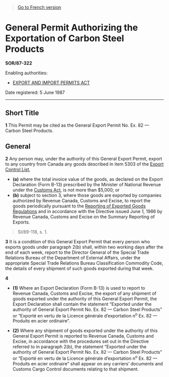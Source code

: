 > [Go to French version](/fr/Règlements/Décrets,%20ordonnances%20et%20règlements%20statutaires/87/322.md)

# General Permit Authorizing the Exportation of Carbon Steel Products

**SOR/87-322**

Enabling authorities: 
- [EXPORT AND IMPORT PERMITS ACT](/en/Acts/Revised%20Statutes%20of%20Canada/E/E-19.md)

Date registered: 5 June 1987

----------



## Short Title


**1** This Permit may be cited as the General Export Permit No. Ex. 82 — Carbon Steel Products.




## General


**2** Any person may, under the authority of this General Export Permit, export to any country from Canada any goods described in item 5303 of the [Export Control List](/en/Regulations/Statutory%20Orders%20and%20Regulations/89/202.md),
- **(a)** where the total invoice value of the goods, as declared on the Export Declaration (Form B-13) prescribed by the Minister of National Revenue under the [Customs Act](/en/Acts/Statutes%20of%20Canada/1985/c.%201%20(2nd%20Supp.).md), is not more than $5,000; or
- **(b)** subject to section 3, where those goods are exported by companies authorized by Revenue Canada, Customs and Excise, to report the goods periodically pursuant to the [Reporting of Exported Goods Regulations](/en/Regulations/Statutory%20Orders%20and%20Regulations/2005/23.md) and in accordance with the Directive issued June 1, 1986 by Revenue Canada, Customs and Excise on the Summary Reporting of Exports.
> SI/89-118, s. 1.




**3** It is a condition of this General Export Permit that every person who exports goods under paragraph 2(b) shall, within two working days after the end of each week, report to the Director General of the Special Trade Relations Bureau of the Department of External Affairs, under the appropriate Special Trade Relations Bureau Classification Commodity Code, the details of every shipment of such goods exported during that week.



**4** 

- **(1)** Where an Export Declaration (Form B-13) is used to report to Revenue Canada, Customs and Excise, the export of any shipment of goods exported under the authority of this General Export Permit, the Export Declaration shall contain the statement “Exported under the authority of General Export Permit No. Ex. 82 — Carbon Steel Products” or “Exporté en vertu de la Licence générale d’exportation n<sup>o</sup> Ex. 82 — Produits en acier ordinaire”.

- **(2)** Where any shipment of goods exported under the authority of this General Export Permit is reported to Revenue Canada, Customs and Excise, in accordance with the procedures set out in the Directive referred to in paragraph 2(b), the statement “Exported under the authority of General Export Permit No. Ex. 82 — Carbon Steel Products” or “Exporté en vertu de la Licence générale d’exportation n<sup>o</sup> Ex. 82 — Produits en acier ordinaire” shall appear on any carriers’ documents and Customs Cargo Control documents relating to that shipment.


